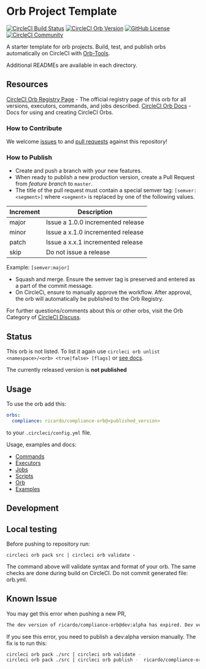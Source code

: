 # Orb Project Template

[![CircleCI Build Status](https://circleci.com/gh/ricardo-ch/compliance-orb.svg?style=shield "CircleCI Build Status")](https://circleci.com/gh/ricardo-ch/compliance-orb) [![CircleCI Orb Version](https://badges.circleci.com/orbs/ricardo/compliance-orb.svg)](https://circleci.com/orbs/registry/orb/ricardo/compliance-orb) [![GitHub License](https://img.shields.io/badge/license-MIT-lightgrey.svg)](https://raw.githubusercontent.com/ricardo-ch/compliance-orb/master/LICENSE) [![CircleCI Community](https://img.shields.io/badge/community-CircleCI%20Discuss-343434.svg)](https://discuss.circleci.com/c/ecosystem/orbs)



A starter template for orb projects. Build, test, and publish orbs automatically on CircleCI with [Orb-Tools](https://circleci.com/orbs/registry/orb/circleci/orb-tools).

Additional READMEs are available in each directory.



## Resources

[CircleCI Orb Registry Page](https://circleci.com/orbs/registry/orb/ricardo/compliance-orb) - The official registry page of this orb for all versions, executors, commands, and jobs described.
[CircleCI Orb Docs](https://circleci.com/docs/2.0/orb-intro/#section=configuration) - Docs for using and creating CircleCI Orbs.

### How to Contribute

We welcome [issues](https://github.com/ricardo-ch/compliance-orb/issues) to and [pull requests](https://github.com/ricardo-ch/compliance-orb/pulls) against this repository!

### How to Publish
* Create and push a branch with your new features.
* When ready to publish a new production version, create a Pull Request from _feature branch_ to `master`.
* The title of the pull request must contain a special semver tag: `[semver:<segment>]` where `<segment>` is replaced by one of the following values.

| Increment | Description|
| ----------| -----------|
| major     | Issue a 1.0.0 incremented release|
| minor     | Issue a x.1.0 incremented release|
| patch     | Issue a x.x.1 incremented release|
| skip      | Do not issue a release|

Example: `[semver:major]`

* Squash and merge. Ensure the semver tag is preserved and entered as a part of the commit message.
* On CircleCi, ensure to manually approve the workflow. After approval, the orb will automatically be published to the Orb Registry.

For further questions/comments about this or other orbs, visit the Orb Category of [CircleCI Discuss](https://discuss.circleci.com/c/orbs).

## Status

This orb is not listed. To list it again use `circleci orb unlist <namespace>/<orb> <true|false> [flags]` or [see docs](https://circleci-public.github.io/circleci-cli/circleci_orb_unlist.html).

The currently released version is **not published**

## Usage

To use the orb add this:
```yaml
orbs:
  compliance: ricardo/compliance-orb@<published_version>
```

to your `.circleci/config.yml` file.

Usage, examples and docs:

* [Commands](src/commands/README.md)
* [Executors](src/executors/README.md)
* [Jobs](src/jobs/README.md)
* [Scripts](src/scripts/README.md)
* [Orb](src/README.md)
* [Examples](src/examples/README.md)

## Development

## Local testing

Before pushing to repository run:

```shell
circleci orb pack src | circleci orb validate - 
```

The command above will validate syntax and format of your orb. The same checks are done during build on CircleCI.
Do not commit generated file: orb.yml.

## Known Issue

You may get this error when pushing a new PR,

```bash
The dev version of ricardo/compliance-orb@dev:alpha has expired. Dev versions of orbs are only valid for 90 days after publishing.
```

If you see this error, you need to publish a dev:alpha version manually. The fix is to run this:

```bash
circleci orb pack ./src | circleci orb validate -
circleci orb pack ./src | circleci orb publish -  ricardo/compliance-orb@dev:alpha
```